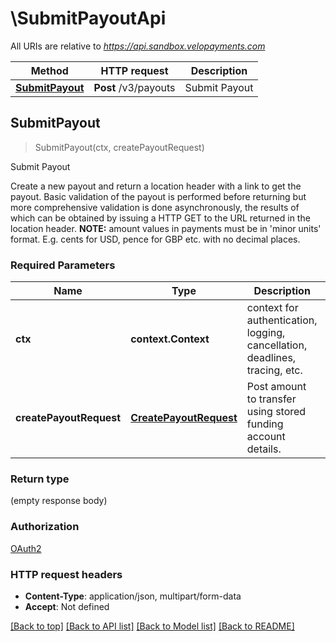 # \SubmitPayoutApi

All URIs are relative to *https://api.sandbox.velopayments.com*

Method | HTTP request | Description
------------- | ------------- | -------------
[**SubmitPayout**](SubmitPayoutApi.md#SubmitPayout) | **Post** /v3/payouts | Submit Payout



## SubmitPayout

> SubmitPayout(ctx, createPayoutRequest)

Submit Payout

Create a new payout and return a location header with a link to get the payout. Basic validation of the payout is performed before returning but more comprehensive validation is done asynchronously, the results of which can be obtained by issuing a HTTP GET to the URL returned in the location header. **NOTE:** amount values in payments must be in 'minor units' format. E.g. cents for USD, pence for GBP etc.  with no decimal places. 

### Required Parameters


Name | Type | Description  | Notes
------------- | ------------- | ------------- | -------------
**ctx** | **context.Context** | context for authentication, logging, cancellation, deadlines, tracing, etc.
**createPayoutRequest** | [**CreatePayoutRequest**](CreatePayoutRequest.md)| Post amount to transfer using stored funding account details. | 

### Return type

 (empty response body)

### Authorization

[OAuth2](../README.md#OAuth2)

### HTTP request headers

- **Content-Type**: application/json, multipart/form-data
- **Accept**: Not defined

[[Back to top]](#) [[Back to API list]](../README.md#documentation-for-api-endpoints)
[[Back to Model list]](../README.md#documentation-for-models)
[[Back to README]](../README.md)

